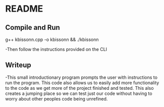 # README
## Compile and Run
g++ kbissonn.cpp -o kbissonn && ./kbissonn

-Then follow the instructions provided on the CLI

## Writeup

-This small introductionary program prompts the user with instructions to run the program. This code also allows us
to easily add more functionality to the code as we get more of the project finished and tested. This also creates a
jumping place so we can test just our code without having to worry about other peoples code being unrefined.
